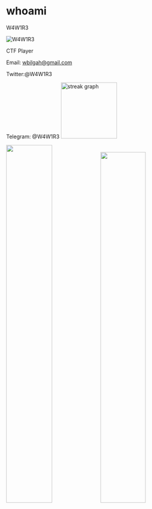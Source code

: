 # whoami

W4W1R3
<p align="left"> <img src="https://komarev.com/ghpvc/?username=W4W1R3" alt="W4W1R3" /> </p>

CTF Player

Email: wbilgah@gmail.com

Twitter:@W4W1R3

Telegram: @W4W1R3
  <img src="https://streak-stats.demolab.com?user=W4W1R3&locale=en&mode=weekly&theme=dark&hide_border=true&border_radius=5" height="150" alt="streak graph"  />

  
<img src="https://github-readme-stats.vercel.app/api?username=W4W1R3&show_icons=true" width="49.5%"> <img src="https://github-readme-stats.vercel.app/api/top-langs/?username=W4W1R3&layout=compact" width="49%">







